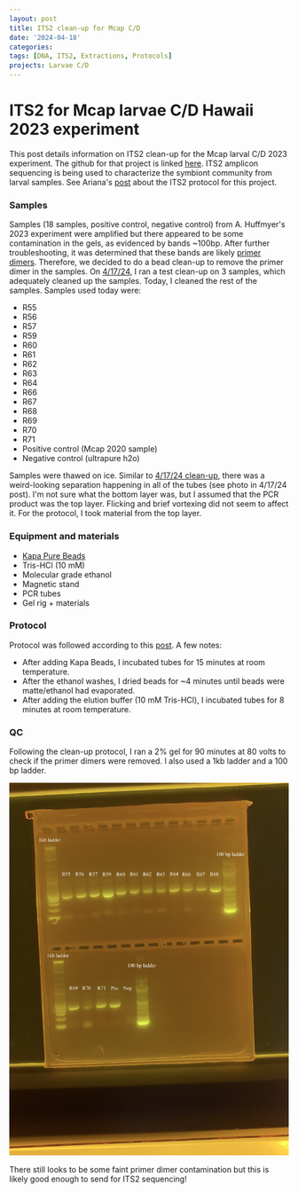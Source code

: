 ```yaml
---
layout: post
title: ITS2 clean-up for Mcap C/D
date: '2024-04-18'
categories:
tags: [DNA, ITS2, Extractions, Protocols]
projects: Larvae C/D 
---
```


# ITS2 for Mcap larvae C/D Hawaii 2023 experiment 

This post details information on ITS2 clean-up for the Mcap larval C/D 2023 experiment. The github for that project is linked [here](https://github.com/AHuffmyer/larval_symbiont_TPC).  ITS2 amplicon sequencing is being used to characterize the symbiont community from larval samples. See Ariana's [post](https://ahuffmyer.github.io/ASH_Putnam_Lab_Notebook/ITS2-amplicon-PCR-and-preparation-for-sequencing-20240326/) about the ITS2 protocol for this project. 

### Samples 

Samples (18 samples, positive control, negative control) from A. Huffmyer's 2023 experiment were amplified but there appeared to be some contamination in the gels, as evidenced by bands ~100bp. After further troubleshooting, it was determined that these bands are likely [primer dimers](https://www.minipcr.com/primer-dimer-pcr/). Therefore, we decided to do a bead clean-up to remove the primer dimer in the samples. On [4/17/24](https://github.com/JillAshey/JillAshey_Putnam_Lab_Notebook/blob/master/_posts/2024-04-17-ITS2-Bead-Cleanup-McapLarvae.md), I ran a test clean-up on 3 samples, which adequately cleaned up the samples. Today, I cleaned the rest of the samples. Samples used today were: 

- R55
- R56
- R57
- R59
- R60
- R61
- R62
- R63
- R64
- R66
- R67
- R68
- R69
- R70
- R71
- Positive control (Mcap 2020 sample)
- Negative control (ultrapure h2o)

Samples were thawed on ice. Similar to [4/17/24 clean-up](https://github.com/JillAshey/JillAshey_Putnam_Lab_Notebook/blob/master/_posts/2024-04-17-ITS2-Bead-Cleanup-McapLarvae.md), there was a weird-looking separation happening in all of the tubes (see photo in 4/17/24 post). I'm not sure what the bottom layer was, but I assumed that the PCR product was the top layer. Flicking and brief vortexing did not seem to affect it. For the protocol, I took material from the top layer.

### Equipment and materials 

- [Kapa Pure Beads](https://elabdoc-prod.roche.com/eLD/web/pi/en/products/SEQ-KAPA-0161?searchTerm=07983271001&catalog=Researcher&orderBy=Relevance)
- Tris-HCl (10 mM)
- Molecular grade ethanol
- Magnetic stand 
- PCR tubes 
- Gel rig + materials 

### Protocol 

Protocol was followed according to this [post](https://github.com/AHuffmyer/ASH_Putnam_Lab_Notebook/blob/master/_posts/2024-04-01-KAPA-bead-clean-up-protocol-for-removal-of-primer-dimers-from-PCR-product.md). A few notes: 

- After adding Kapa Beads, I incubated tubes for 15 minutes at room temperature.
- After the ethanol washes, I dried beads for ~4 minutes until beads were matte/ethanol had evaporated. 
- After adding the elution buffer (10 mM Tris-HCl), I incubated tubes for 8 minutes at room temperature. 

### QC 

Following the clean-up protocol, I ran a 2% gel for 90 minutes at 80 volts to check if the primer dimers were removed. I also used a 1kb ladder and a 100 bp ladder. 

![](https://raw.githubusercontent.com/JillAshey/JillAshey_Putnam_Lab_Notebook/master/images/gel_20240418.JPG)

There still looks to be some faint primer dimer contamination but this is likely good enough to send for ITS2 sequencing!
